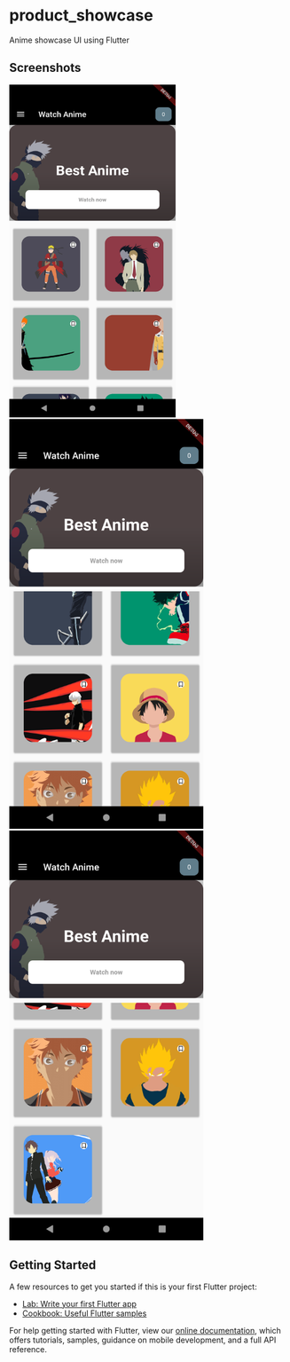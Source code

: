 # product_showcase

Anime showcase UI using Flutter

## Screenshots

<p>
  <img src="./Screenshots/ss1.png" width="300" height="600" title="SS1"> 
  <img src="./Screenshots/ss2.png" width="350" title="SS2">
  <img src="./Screenshots/ss3.png" width="350" title="SS3"> 
</p>

## Getting Started

A few resources to get you started if this is your first Flutter project:

- [Lab: Write your first Flutter app](https://flutter.dev/docs/get-started/codelab)
- [Cookbook: Useful Flutter samples](https://flutter.dev/docs/cookbook)

For help getting started with Flutter, view our
[online documentation](https://flutter.dev/docs), which offers tutorials,
samples, guidance on mobile development, and a full API reference.
